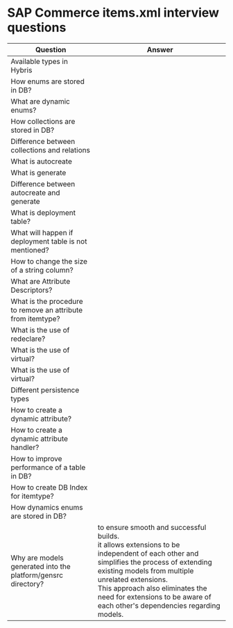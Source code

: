 # SAP Commerce items.xml interview questions

| Question                                                     | Answer                                                                                                                                                                                                                                                                                                            |
| ------------------------------------------------------------ | ----------------------------------------------------------------------------------------------------------------------------------------------------------------------------------------------------------------------------------------------------------------------------------------------------------------- |
| Available types in Hybris                                    |                                                                                                                                                                                                                                                                                                                   |
| How enums are stored in DB?                                  |                                                                                                                                                                                                                                                                                                                   |
| What are dynamic enums?                                      |                                                                                                                                                                                                                                                                                                                   |
| How collections are stored in DB?                            |                                                                                                                                                                                                                                                                                                                   |
| Difference between collections and relations                 |                                                                                                                                                                                                                                                                                                                   |
| What is autocreate                                           |                                                                                                                                                                                                                                                                                                                   |
| What is generate                                             |                                                                                                                                                                                                                                                                                                                   |
| Difference between autocreate and generate                   |                                                                                                                                                                                                                                                                                                                   |
| What is deployment table?                                    |                                                                                                                                                                                                                                                                                                                   |
| What will happen if deployment table is not mentioned?       |                                                                                                                                                                                                                                                                                                                   |
| How to change the size of a string column?                   |                                                                                                                                                                                                                                                                                                                   |
| What are Attribute Descriptors?                              |                                                                                                                                                                                                                                                                                                                   |
| What is the procedure to remove an attribute from itemtype?  |                                                                                                                                                                                                                                                                                                                   |
| What is the use of redeclare?                                |                                                                                                                                                                                                                                                                                                                   |
| What is the use of virtual?                                  |                                                                                                                                                                                                                                                                                                                   |
| What is the use of virtual?                                  |                                                                                                                                                                                                                                                                                                                   |
| Different persistence types                                  |                                                                                                                                                                                                                                                                                                                   |
| How to create a dynamic attribute?                           |                                                                                                                                                                                                                                                                                                                   |
| How to create a dynamic attribute handler?                   |                                                                                                                                                                                                                                                                                                                   |
| How to improve performance of a table in DB?                 |                                                                                                                                                                                                                                                                                                                   |
| How to create DB Index for itemtype?                         |                                                                                                                                                                                                                                                                                                                   |
| How dynamics enums are stored in DB?                         |                                                                                                                                                                                                                                                                                                                   |
| Why are models generated into the platform/gensrc directory? | to ensure smooth and successful builds.<br> it allows extensions to be independent of each other and simplifies the process of extending existing models from multiple unrelated extensions.<br> This approach also eliminates the need for extensions to be aware of each other's dependencies regarding models. |
